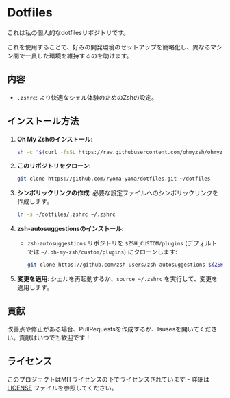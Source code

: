 # Dotfiles

これは私の個人的なdotfilesリポジトリです。

これを使用することで、好みの開発環境のセットアップを簡略化し、異なるマシン間で一貫した環境を維持するのを助けます。

## 内容

- `.zshrc`: より快適なシェル体験のためのZshの設定。

## インストール方法

1. **Oh My Zshのインストール**:
   ```bash
   sh -c "$(curl -fsSL https://raw.githubusercontent.com/ohmyzsh/ohmyzsh/master/tools/install.sh)"
   ```

2. **このリポジトリをクローン**:
   ```bash
   git clone https://github.com/ryoma-yama/dotfiles.git ~/dotfiles
   ```

3. **シンボリックリンクの作成**:
   必要な設定ファイルへのシンボリックリンクを作成します。
   ```bash
   ln -s ~/dotfiles/.zshrc ~/.zshrc
   ```

4. **zsh-autosuggestionsのインストール**:
   - `zsh-autosuggestions` リポジトリを `$ZSH_CUSTOM/plugins` (デフォルトでは `~/.oh-my-zsh/custom/plugins`) にクローンします:
     ```bash
     git clone https://github.com/zsh-users/zsh-autosuggestions ${ZSH_CUSTOM:-~/.oh-my-zsh/custom}/plugins/zsh-autosuggestions
     ```

5. **変更を適用**:
   シェルを再起動するか、`source ~/.zshrc` を実行して、変更を適用します。

## 貢献

改善点や修正がある場合、PullRequestsを作成するか、Isusesを開いてください。貢献はいつでも歓迎です！

## ライセンス

このプロジェクトはMITライセンスの下でライセンスされています - 詳細は [LICENSE](LICENSE) ファイルを参照してください。
